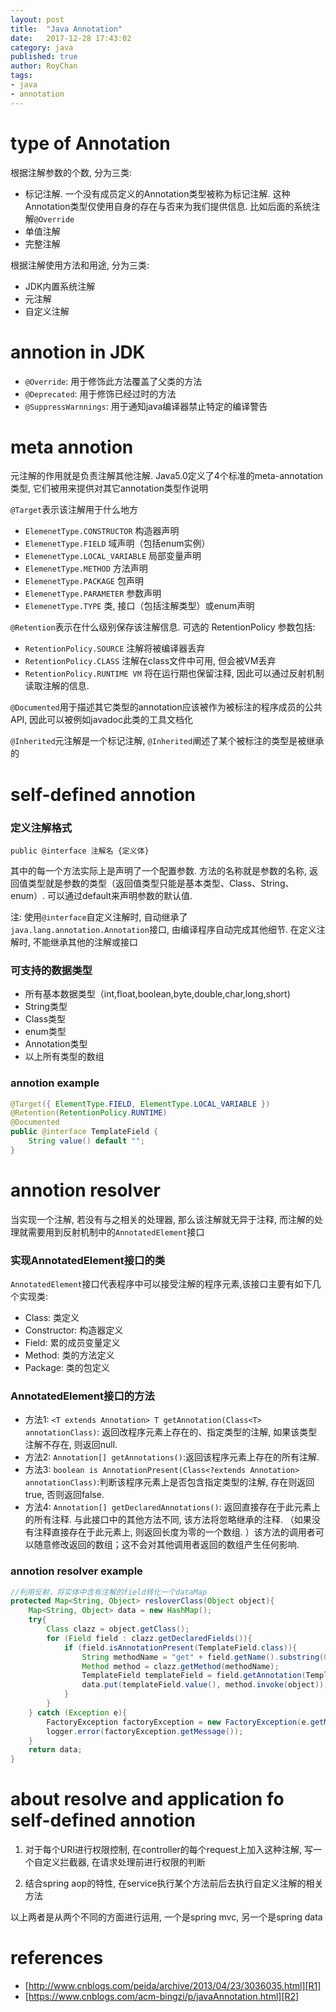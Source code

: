 ```yaml
---
layout: post
title:  "Java Annotation"
date:   2017-12-28 17:43:02
category: java
published: true
author: RoyChan
tags:
- java
- annotation
---
```


# type of Annotation
根据注解参数的个数, 分为三类:
* 标记注解. 一个没有成员定义的Annotation类型被称为标记注解. 这种Annotation类型仅使用自身的存在与否来为我们提供信息. 比如后面的系统注解`@Override`
* 单值注解
* 完整注解　

根据注解使用方法和用途, 分为三类: 
* JDK内置系统注解
* 元注解
* 自定义注解

# annotion in JDK
* `@Override`: 用于修饰此方法覆盖了父类的方法
* `@Deprecated`: 用于修饰已经过时的方法
* `@SuppressWarnnings`: 用于通知java编译器禁止特定的编译警告

# meta annotion
元注解的作用就是负责注解其他注解. Java5.0定义了4个标准的meta-annotation类型, 它们被用来提供对其它annotation类型作说明

`@Target`表示该注解用于什么地方
* `ElemenetType.CONSTRUCTOR` 构造器声明 
* `ElemenetType.FIELD` 域声明（包括enum实例） 
* `ElemenetType.LOCAL_VARIABLE` 局部变量声明 
* `ElemenetType.METHOD` 方法声明 
* `ElemenetType.PACKAGE` 包声明 
* `ElemenetType.PARAMETER` 参数声明 
* `ElemenetType.TYPE` 类, 接口（包括注解类型）或enum声明 

`@Retention`表示在什么级别保存该注解信息. 可选的 RetentionPolicy 参数包括: 
* `RetentionPolicy.SOURCE` 注解将被编译器丢弃 
* `RetentionPolicy.CLASS` 注解在class文件中可用, 但会被VM丢弃 
* `RetentionPolicy.RUNTIME VM` 将在运行期也保留注释, 因此可以通过反射机制读取注解的信息. 

`@Documented`用于描述其它类型的annotation应该被作为被标注的程序成员的公共API, 因此可以被例如javadoc此类的工具文档化

`@Inherited`元注解是一个标记注解, `@Inherited`阐述了某个被标注的类型是被继承的

# self-defined annotion

### 定义注解格式
`public @interface 注解名 {定义体}`

其中的每一个方法实际上是声明了一个配置参数. 方法的名称就是参数的名称, 返回值类型就是参数的类型（返回值类型只能是基本类型、Class、String、enum）. 可以通过default来声明参数的默认值. 

注: 使用`@interface`自定义注解时, 自动继承了`java.lang.annotation.Annotation`接口, 由编译程序自动完成其他细节. 在定义注解时, 不能继承其他的注解或接口

### 可支持的数据类型
* 所有基本数据类型（int,float,boolean,byte,double,char,long,short)
* String类型
* Class类型
* enum类型
* Annotation类型
* 以上所有类型的数组

### annotion example
```java
@Target({ ElementType.FIELD, ElementType.LOCAL_VARIABLE })
@Retention(RetentionPolicy.RUNTIME)
@Documented
public @interface TemplateField {
    String value() default "";
}
```

# annotion resolver
当实现一个注解, 若没有与之相关的处理器, 那么该注解就无异于注释, 而注解的处理就需要用到反射机制中的`AnnotatedElement`接口

### 实现AnnotatedElement接口的类
`AnnotatedElement`接口代表程序中可以接受注解的程序元素,该接口主要有如下几个实现类: 
* Class: 类定义
* Constructor: 构造器定义
* Field: 累的成员变量定义
* Method: 类的方法定义
* Package: 类的包定义

### AnnotatedElement接口的方法
* 方法1: `<T extends Annotation> T getAnnotation(Class<T> annotationClass)`: 返回改程序元素上存在的、指定类型的注解, 如果该类型注解不存在, 则返回null. 
* 方法2: `Annotation[] getAnnotations()`:返回该程序元素上存在的所有注解. 
* 方法3: `boolean is AnnotationPresent(Class<?extends Annotation> annotationClass)`:判断该程序元素上是否包含指定类型的注解, 存在则返回true, 否则返回false.
* 方法4: `Annotation[] getDeclaredAnnotations()`: 返回直接存在于此元素上的所有注释. 与此接口中的其他方法不同, 该方法将忽略继承的注释. （如果没有注释直接存在于此元素上, 则返回长度为零的一个数组. ）该方法的调用者可以随意修改返回的数组；这不会对其他调用者返回的数组产生任何影响. 

### annotion resolver example
```java
//利用反射，将实体中含有注解的field转化一个dataMap
protected Map<String, Object> resloverClass(Object object){
    Map<String, Object> data = new HashMap();
    try{
        Class clazz = object.getClass();
        for (Field field : clazz.getDeclaredFields()){
            if (field.isAnnotationPresent(TemplateField.class)){
                String methodName = "get" + field.getName().substring(0,1).toUpperCase() + field.getName().substring(1);
                Method method = clazz.getMethod(methodName);
                TemplateField templateField = field.getAnnotation(TemplateField.class);
                data.put(templateField.value(), method.invoke(object));
            }
        }
    } catch (Exception e){
        FactoryException factoryException = new FactoryException(e.getMessage());
        logger.error(factoryException.getMessage());
    }
    return data;
}
```

# about resolve and application fo self-defined annotion 
1. 对于每个URI进行权限控制, 在controller的每个request上加入这种注解, 写一个自定义拦截器, 在请求处理前进行权限的判断

2. 结合spring aop的特性, 在service执行某个方法前后去执行自定义注解的相关方法

以上两者是从两个不同的方面进行运用, 一个是spring mvc, 另一个是spring data

# references
- [http://www.cnblogs.com/peida/archive/2013/04/23/3036035.html][R1]
- [https://www.cnblogs.com/acm-bingzi/p/javaAnnotation.html][R2]

[R1]: http://www.cnblogs.com/peida/archive/2013/04/23/3036035.html
[R2]: https://www.cnblogs.com/acm-bingzi/p/javaAnnotation.html